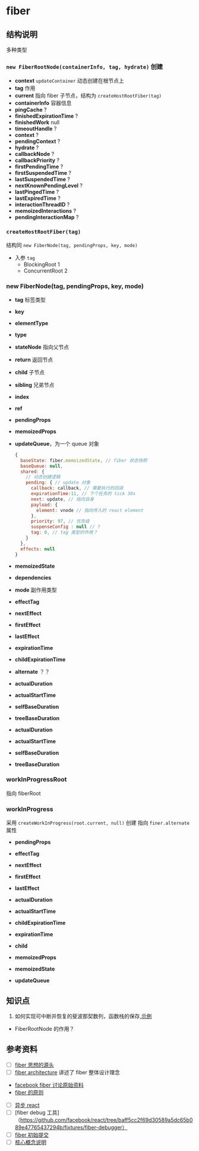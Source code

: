 # fiber

## 结构说明
多种类型

### `new FiberRootNode(containerInfo, tag, hydrate)` 创建

* **context** `updateContainer` 动态创建在根节点上
* **tag** 作用
* **current** 指向 fiber 子节点，结构为 `createHostRootFiber(tag)`
* **containerInfo**  容器信息
* **pingCache** ?
* **finishedExpirationTime** ?
* **finishedWork** null
* **timeoutHandle** ?
* **context** ?
* **pendingContext** ?
* **hydrate** ?
* **callbackNode** ? 
* **callbackPriority** ? 
* **firstPendingTime**  ?
* **firstSuspendedTime**  ?
* **lastSuspendedTime** ?
* **nextKnownPendingLevel** ? 
* **lastPingedTime**  ?
* **lastExpiredTime**  ?
* **interactionThreadID** ?
* **memoizedInteractions** ?
* **pendingInteractionMap** ?

### `createHostRootFiber(tag)`
结构同 `new FiberNode(tag, pendingProps, key, mode)`
* 入参 `tag`
  * BlockingRoot 1
  * ConcurrentRoot  2

### new FiberNode(tag, pendingProps, key, mode)

* **tag** 标签类型
* **key** 
* **elementType**
* **type**
* **stateNode** 指向父节点

* **return** 返回节点
* **child** 子节点
* **sibling** 兄弟节点
* **index**
* **ref**
* **pendingProps**
* **memoizedProps**
* **updateQueue**，为一个 queue 对象
  ```js
  {
    baseState: fiber.memoizedState, // fiber 状态快照
    baseQueue: null, 
    shared: {
      // 动态创建逻辑
      pending: { // update 对象
        callback: callback, // 需要执行的回调
        expirationTime:11, // 下个任务的 tick 30s
        next: update, // 指向自身
        payload: {
          element: vnode // 指向传入的 react element
        },
        priority: 97, // 优先级
        suspenseConfig : null // ?
        tag: 0, // tag 类型的作用？
      }
    },
    effects: null
  }
  ```
* **memoizedState**
* **dependencies**
* **mode** 副作用类型

* **effectTag**
* **nextEffect**
* **firstEffect**
* **lastEffect**
* **expirationTime**
* **childExpirationTime**
* **alternate** ？？

* **actualDuration**
* **actualStartTime**
* **selfBaseDuration**
* **treeBaseDuration**

* **actualDuration**
* **actualStartTime**
* **selfBaseDuration**
* **treeBaseDuration**


### workInProgressRoot
指向 fiberRoot


### workInProgress
采用 `createWorkInProgress(root.current, null)` 创建
指向 `finer.alternate` 属性

* **pendingProps** 
* **effectTag**
* **nextEffect**
* **firstEffect**
* **lastEffect**
* **actualDuration**
* **actualStartTime**
  
* **childExpirationTime** 
* **expirationTime** 
* **child** 
* **memoizedProps**
* **memoizedState**
* **updateQueue**


## 知识点
1. 如何实现可中断并恢复的斐波那契数列，函数栈的保存,[示例](http://jsbin.com/muzaxehedi/edit?js,console)
  



* FiberRootNode 的作用？

## 参考资料
* [ ] [fiber 思想的源头](https://github.com/facebook/react/pull/6690#issuecomment-217181932)
* [ ] [fiber architecture](https://github.com/acdlite/react-fiber-architecture) 讲述了 fiber 整体设计理念
* [facebook fiber 讨论原始资料](https://www.facebook.com/groups/2003630259862046/permalink/2054053404819731) 
* [fiber 的原则](https://github.com/facebook/react/issues/7942)
* [ ] [异步 react](https://gist.github.com/acdlite/f31becd03e2f5feb9b4b22267a58bc1f?fbclid=IwAR3pSSlGCCXqYhdEkGdl_l0zWEMFzap2mRkNbVmPeL7gIleevjKO13Nqw1k)
* [ ] [fiber debug 工具]（https://github.com/facebook/react/tree/baff5cc2f69d30589a5dc65b089e47765437294b/fixtures/fiber-debugger）
* [ ] [fiber 初始提交](https://github.com/facebook/react/pull/6690)
* [ ] [核心概念说明](https://medium.com/yld-blog/continuations-coroutines-fibers-effects-e163dda9dedc)